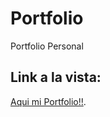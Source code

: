 # Portfolio
 Portfolio Personal
## Link a la vista:
[Aqui mi Portfolio!!](https://portfolio-cdalmasso.glitch.me/).
